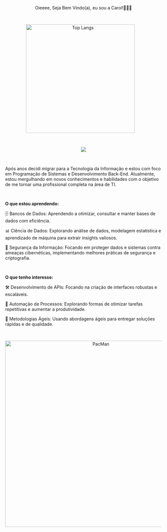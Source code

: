 <div align="center">
  Oieeee, Seja Bem Vindo(a), eu sou a Carol!👩🏻‍💻
</div>

<br> <!-- Adicionando um espaçamento entre as divs -->

<div align="center">
  <img src="https://github-readme-stats.vercel.app/api/top-langs/?username=carolinapasantos&layout=compact&theme=cobalt&langs" alt="Top Langs" width="350" style="display: inline-block; margin-right: 20px;" />
  
  </div>

<br> <!-- Adicionando um espaçamento entre as divs -->

<div align="center"> <!-- Cards das redes sociais -->
  <a href="https://www.linkedin.com/in/carolinapasantos" target="_blank">
    <img src="https://img.shields.io/badge/-LinkedIn-%230077B5?style=for-the-badge&logo=linkedin&logoColor=white" target="_blank">
  </a>
</div>

<br> <!-- Adicionando um espaçamento entre as divs -->

<div> <!-- Texto introdução -->
  Após anos decidi migrar para a Tecnologia da Informação e estou com foco em Programação de Sistemas e Desenvolvimento Back-End. Atualmente, estou mergulhando em novos conhecimentos e habilidades com o objetivo de me tornar uma profissional completa na área de TI.
</div>

<br> <!-- Adicionando um espaçamento entre as divs -->

<div> <!-- Sobre o que estou aprendendo -->
<p><strong>O que estou aprendendo:</strong></p>
<p>🗄️ Bancos de Dados: Aprendendo a otimizar, consultar e manter bases de dados com eficiência.</p>
<p>📊 Ciência de Dados: Explorando análise de dados, modelagem estatística e aprendizado de máquina para extrair insights valiosos.</p>
<p>🔐 Segurança da Informação: Focando em proteger dados e sistemas contra ameaças cibernéticas, implementando melhores práticas de segurança e criptografia.</p>

  <br> <!-- Adicionando um espaçamento entre as divs -->

<p><strong>O que tenho interesse:</strong></p>
<p>🛠️ Desenvolvimento de APIs: Focando na criação de interfaces robustas e escaláveis.</p>
<p>🔄 Automação de Processos: Explorando formas de otimizar tarefas repetitivas e aumentar a produtividade.</p>
<p>📅 Metodologias Ágeis: Usando abordagens ágeis para entregar soluções rápidas e de qualidade.</p>
</div>

<br> <!-- Adicionando um espaçamento entre as divs -->

<div align="center"> <!-- Gif -->
  <img src="https://github.com/user-attachments/assets/e7e5b5ac-54d7-46c5-b44e-6562d1d84e08" alt="PacMan" width="600">
</div>
